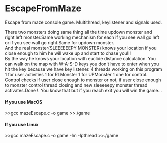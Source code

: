 # EscapeFromMaze
Escape from maze console game. Multithread, keylistener and signals used.

There two monsters doing same thing all the time updown monster and right left monster.Same working mechanism for each 
if you see wall go left or if you see wall go right.Same for updown monster. <br>
And the real monster(SLEEEEEEPY MONSTER) knows your location if you close enough to him he will wake up and start to chase you!!!<br>
By the way he knows your location with euclide distance calculation. You can walk on the map with W-A-S-D keys you don't have to enter when you hit the key because we have key listener. 4 threads working on this program 1 for user activities 1 for RLMonster 1 for UPMonster 1 one for control. Control checks if user close enough to monster or not, if user close enough to monster control thread closing and new sleeeeepy monster thread activates.Done !. You know that but if you reach exit you will win the game...

<h4>If you use MacOS</h4>
>>gcc mazeEscape.c -o game
>>./game




<h4>If you use Linux</h4>
>>gcc mazeEscape.c -o game -lm -lpthread
>>./game

